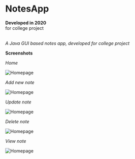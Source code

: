 # NotesApp

**Developed in 2020** <br />
for college project <br /><br />

*A Java GUI based notes app, developed for college project*<br />

**Screenshots**

_Home_<br />

![Homepage](https://github.com/sahilachhava/SuperMarket/blob/main/screenshots/home.png)<br />

_Add new note_<br />

![Homepage](https://github.com/sahilachhava/SuperMarket/blob/main/screenshots/add.png)<br />

_Update note_<br />

![Homepage](https://github.com/sahilachhava/SuperMarket/blob/main/screenshots/update.png)<br />

_Delete note_<br />

![Homepage](https://github.com/sahilachhava/SuperMarket/blob/main/screenshots/delete.png)<br />

_View note_<br />

![Homepage](https://github.com/sahilachhava/SuperMarket/blob/main/screenshots/view.png)<br />
